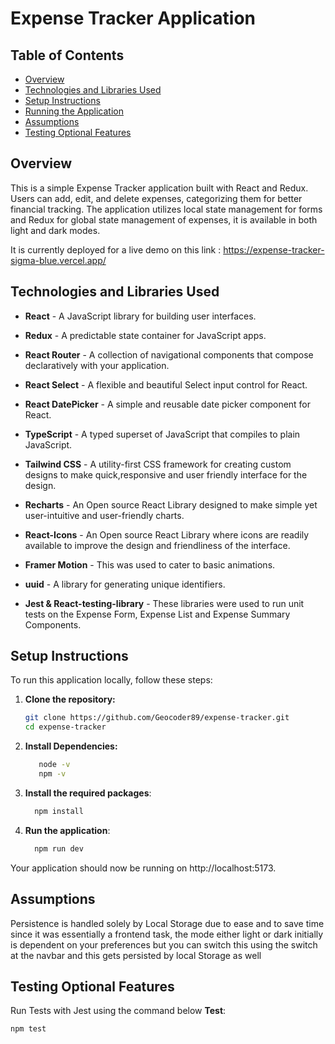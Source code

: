 # Expense Tracker Application

## Table of Contents
- [Overview](#overview)
- [Technologies and Libraries Used](#technologies-and-libraries-used)
- [Setup Instructions](#setup-instructions)
- [Running the Application](#running-the-application)
- [Assumptions](#assumptions)
- [Testing Optional Features](#testing-optional-features)


## Overview
This is a simple Expense Tracker application built with React and Redux. Users can add, edit, and delete expenses, categorizing them for better financial tracking. The application utilizes local state management for forms and Redux for global state management of expenses, it is available in both light and dark modes.

It is currently deployed for a live demo on this link :
 https://expense-tracker-sigma-blue.vercel.app/


## Technologies and Libraries Used
- **React** - A JavaScript library for building user interfaces.
- **Redux** - A predictable state container for JavaScript apps.
- **React Router** - A collection of navigational components that compose declaratively with your application.
- **React Select** - A flexible and beautiful Select input control for React.
- **React DatePicker** - A simple and reusable date picker component for React.
- **TypeScript** - A typed superset of JavaScript that compiles to plain JavaScript.
- **Tailwind CSS** - A utility-first CSS framework for creating custom designs to make quick,responsive and user friendly interface for the design.

- **Recharts** - An Open source React Library designed to make simple yet user-intuitive and user-friendly charts.

- **React-Icons** - An Open source React Library where icons are readily available to improve the design and friendliness of the interface.

- **Framer Motion** - This was used to cater to basic animations.
- **uuid** - A library for generating unique identifiers.
- **Jest & React-testing-library** - These libraries were used to run unit tests on the Expense Form, Expense List and Expense Summary Components.

## Setup Instructions



To run this application locally, follow these steps:

1. **Clone the repository:**
   ```bash
   git clone https://github.com/Geocoder89/expense-tracker.git
   cd expense-tracker

2. **Install Dependencies:**
   ```bash
      node -v
      npm -v

3. **Install the required packages**:
   ```bash
     npm install

4. **Run the application**:
    ```bash
      npm run dev
  Your application should now be running on http://localhost:5173.


## Assumptions

Persistence is handled solely by Local Storage due to ease and to save time since it was essentially a frontend task, the mode either light or dark initially is dependent on your preferences but you can switch this using the switch at the navbar and this gets persisted by local Storage as well

## Testing Optional Features
Run Tests with Jest using the command below
**Test**:
```bash
npm test







